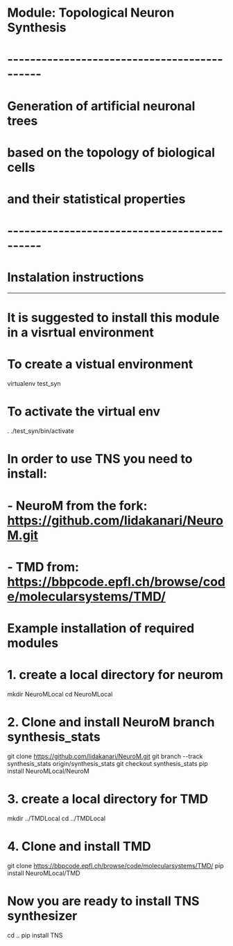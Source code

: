 # Module: Topological Neuron Synthesis

# --------------------------------------------
# Generation of artificial neuronal trees
# based on the topology of biological cells
# and their statistical properties
# --------------------------------------------


# Instalation instructions
--------------------------------
# It is suggested to install this module in a visrtual environment
# To create a vistual environment
virtualenv test_syn

# To activate the virtual env
. ./test_syn/bin/activate

# In order to use TNS you need to install:
# - NeuroM from the fork: https://github.com/lidakanari/NeuroM.git
# - TMD from: https://bbpcode.epfl.ch/browse/code/molecularsystems/TMD/

# Example installation of required modules
# 1. create a local directory for neurom
mkdir NeuroMLocal
cd NeuroMLocal

# 2. Clone and install NeuroM branch synthesis_stats
git clone https://github.com/lidakanari/NeuroM.git
git branch --track synthesis_stats origin/synthesis_stats
git checkout synthesis_stats
pip install NeuroMLocal/NeuroM

# 3. create a local directory for TMD
mkdir ../TMDLocal
cd ../TMDLocal

# 4. Clone and install TMD
git clone https://bbpcode.epfl.ch/browse/code/molecularsystems/TMD/
pip install NeuroMLocal/TMD

# Now you are ready to install TNS synthesizer
cd ..
pip install TNS
